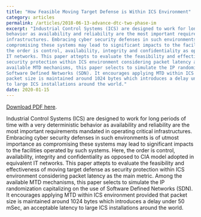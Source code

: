 ```yaml
---
title: "How Feasible Moving Target Defense is Within ICS Environment"
category: articles
permalink: /articles/2018-06-13-advance-dtc-two-phase-im
excerpt: "Industrial Control Systems (ICS) are designed to work for long periods of time with a very deterministic
behavior as availability and reliability are the most important requirements mandated in operating critical
infrastructures. Embracing cyber security defenses in such environments is of utmost importance as
compromising these systems may lead to significant impacts to the facilities operated by such systems. Here,
the order is control, availability, integrity and confidentiality as opposed to CIA model adopted in equivalent
IT networks. This paper attepts to evaluate the feasibility and effectiveness of moving target defense as
security protection within ICS environment considering packet latency as the main metric. Among the
available MTD mechanisms, this paper selects to simulate the IP randomization capitalizing on the use of
Software Defined Networks (SDN). It encourages applying MTD within ICS environment provided that
packet size is maintained around 1024 bytes which introduces a delay under 50 mSec, an acceptable latency
to large ICS installations around the world."
date: 2020-01-15
---
```


<a href="https://www.onepetro.org/conference-paper/IPTC-19649-MS">Download PDF here</a>.

Industrial Control Systems (ICS) are designed to work for long periods of time with a very deterministic
behavior as availability and reliability are the most important requirements mandated in operating critical
infrastructures. Embracing cyber security defenses in such environments is of utmost importance as
compromising these systems may lead to significant impacts to the facilities operated by such systems. Here,
the order is control, availability, integrity and confidentiality as opposed to CIA model adopted in equivalent
IT networks. This paper attepts to evaluate the feasibility and effectiveness of moving target defense as
security protection within ICS environment considering packet latency as the main metric. Among the
available MTD mechanisms, this paper selects to simulate the IP randomization capitalizing on the use of
Software Defined Networks (SDN). It encourages applying MTD within ICS environment provided that
packet size is maintained around 1024 bytes which introduces a delay under 50 mSec, an acceptable latency
to large ICS installations around the world.



